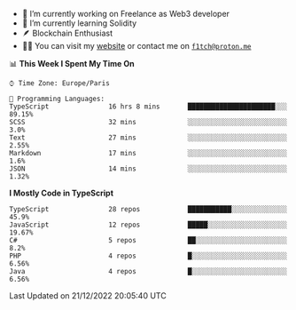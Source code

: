 - 🔭 I’m currently working on Freelance as Web3 developer
- 🌱 I’m currently learning Solidity
- 🪶 Blockchain Enthusiast
- 👨‍💻 You can visit my [website](https://f1tch.xyz) or contact me on [`f1tch@proton.me`](mailto:f1tch@proton.me)

<!--START_SECTION:waka-->
📊 **This Week I Spent My Time On** 

```text
⌚︎ Time Zone: Europe/Paris

💬 Programming Languages: 
TypeScript               16 hrs 8 mins       ██████████████████████░░░   89.15% 
SCSS                     32 mins             ░░░░░░░░░░░░░░░░░░░░░░░░░   3.0% 
Text                     27 mins             ░░░░░░░░░░░░░░░░░░░░░░░░░   2.55% 
Markdown                 17 mins             ░░░░░░░░░░░░░░░░░░░░░░░░░   1.6% 
JSON                     14 mins             ░░░░░░░░░░░░░░░░░░░░░░░░░   1.32%

```

**I Mostly Code in TypeScript** 

```text
TypeScript               28 repos            ███████████░░░░░░░░░░░░░░   45.9% 
JavaScript               12 repos            █████░░░░░░░░░░░░░░░░░░░░   19.67% 
C#                       5 repos             ██░░░░░░░░░░░░░░░░░░░░░░░   8.2% 
PHP                      4 repos             █░░░░░░░░░░░░░░░░░░░░░░░░   6.56% 
Java                     4 repos             █░░░░░░░░░░░░░░░░░░░░░░░░   6.56%

```



 Last Updated on 21/12/2022 20:05:40 UTC
<!--END_SECTION:waka-->

